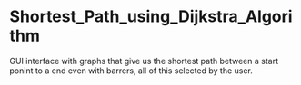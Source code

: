 # Shortest_Path_using_Dijkstra_Algorithm
GUI interface with graphs that give us the shortest path between a start ponint to a end even with barrers, all of this selected by the user.
